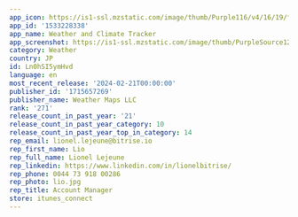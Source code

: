 ```yaml
---
app_icon: https://is1-ssl.mzstatic.com/image/thumb/Purple116/v4/16/19/fe/1619fef6-bd3a-1fea-d78d-c436467c8a72/AppIcon-0-0-1x_U007emarketing-0-10-0-0-85-220.png/1024x1024bb.png
app_id: '1533228338'
app_name: Weather and Climate Tracker
app_screenshot: https://is1-ssl.mzstatic.com/image/thumb/PurpleSource126/v4/96/17/21/961721c0-56e3-e2db-13b1-8ce913b93f28/f7260f17-42bb-46e9-bccf-56d0231707b2_12_pro_max_usa_1.jpg/1284x2778bb.png
category: Weather
country: JP
id: Ln0hSI5ymHvd
language: en
most_recent_release: '2024-02-21T00:00:00'
publisher_id: '1715657269'
publisher_name: Weather Maps LLC
rank: '271'
release_count_in_past_year: '21'
release_count_in_past_year_category: 10
release_count_in_past_year_top_in_category: 14
rep_email: lionel.lejeune@bitrise.io
rep_first_name: Lio
rep_full_name: Lionel Lejeune
rep_linkedin: https://www.linkedin.com/in/lionelbitrise/
rep_phone: 0044 73 918 00286
rep_photo: lio.jpg
rep_title: Account Manager
store: itunes_connect
---
```

